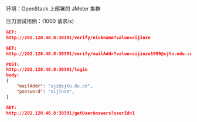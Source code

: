 环境：OpenStack 上部署的 JMeter 集群

压力测试用例：(1000 请求/s)

````json
GET:
http://202.120.40.8:30391/verify/nickname?value=sijinze

GET:
http://202.120.40.8:30391/verify/mailAddr?value=sijinze1999@sjtu.edu.cn

POST:
http://202.120.40.8:30391/login
body:
{
    "mailAddr": "sjz@sjtu.du.cn",
    "password": "sijinze",
}

GET:
http://202.120.40.8:30391/getUserAnswers?userId=1
````

